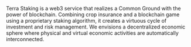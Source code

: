 Terra Staking is a web3 service that realizes a Common Ground with the power of blockchain.
Combining crop insurance and a blockchain game using a proprietary staking algorithm, it creates a virtuous cycle of investment and risk management. 
We envisions a decentralized economic sphere where physical and virtual economic activities are automatically interconnected.
